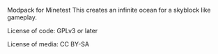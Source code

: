 Modpack for Minetest
This creates an infinite ocean for a skyblock like gameplay.

License of code:
GPLv3 or later

License of media:
CC BY-SA
